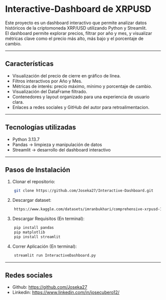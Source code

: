 # Interactive-Dashboard de XRPUSD

Este proyecto es un dashboard interactivo que permite analizar datos históricos de la criptomoneda XRP/USD utilizando Python y Streamlit.  
El dashboard permite explorar precios, filtrar por año y mes, y visualizar métricas clave como el precio más alto, más bajo y el porcentaje de cambio.

---

## Características

- Visualización del precio de cierre en gráfico de línea.
- Filtros interactivos por Año y Mes.
- Métricas de interés: precio máximo, mínimo y porcentaje de cambio.
- Visualización del DataFrame filtrado.
- Contenedores y layout organizado para una experiencia de usuario clara.
- Enlaces a redes sociales y GitHub del autor para retroalimentacion.

---

## Tecnologías utilizadas

- Python 3.13.7
- Pandas → limpieza y manipulación de datos
- Streamlit → desarrollo del dashboard interactivo

---

## Pasos de Instalación

1. Clonar el repositorio:

```sh
    git clone https://github.com/Joseka27/Interactive-Dashboard.git
```

2. Descargar dataset:

```sh
    https://www.kaggle.com/datasets/imranbukhari/comprehensive-xrpusd-1m-data
```

3. Descargar Requisitos (En terminal):

```sh
    pip install pandas
    pip matplotlib
    pip install streamlit
```

4. Correr Aplicación (En terminal):

```sh
    streamlit run InteractiveDashboard.py
```

---

## Redes sociales

- Github: https://github.com/Joseka27
- Linkedin: https://www.linkedin.com/in/josecubero12/
